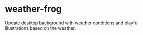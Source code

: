 # weather-frog
Update desktop background with weather conditions and playful illustrations based on the weather.
